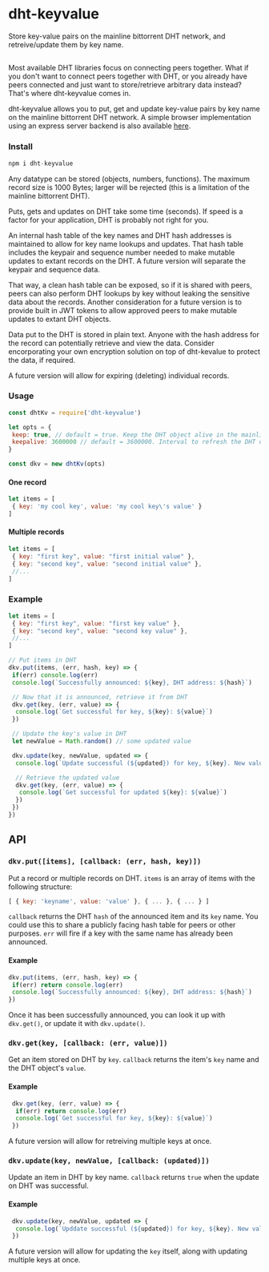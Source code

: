 # dht-keyvalue
Store key-value pairs on the mainline bittorrent DHT network, and retreive/update them by key name.

##
Most available DHT libraries focus on connecting peers together. What if you don't want to connect peers together with DHT, or you already have peers connected and just want to store/retrieve arbitrary data instead? That's where dht-keyvalue comes in. 

dht-keyvalue allows you to put, get and update key-value pairs by key name on the mainline bittorrent DHT network. A simple browser implementation using an express server backend is also available [here](https://github.com/draeder/dht-keyvalue-browser).

### Install
```js
npm i dht-keyvalue
```

Any datatype can be stored (objects, numbers, functions). The maximum record size is 1000 Bytes; larger will be rejected (this is a limitation of the mainline bittorrent DHT).

Puts, gets and updates on DHT take some time (seconds). If speed is a factor for your application, DHT is probably not right for you.

An internal hash table of the key names and DHT hash addresses is maintained to allow for key name lookups and updates. That hash table includes the keypair and sequence number needed to make mutable updates to extant records on the DHT. A future version will separate the keypair and sequence data. 

That way, a clean hash table can be exposed, so if it is shared with peers, peers can also perform DHT lookups by key without leaking the sensitive data about the records. Another consideration for a future version is to provide built in JWT tokens to allow approved peers to make mutable updates to extant DHT objects.

Data put to the DHT is stored in plain text. Anyone with the hash address for the record can potentially retrieve and view the data. Consider encorporating your own encryption solution on top of dht-kevalue to protect the data, if required.

A future version will allow for expiring (deleting) individual records.

### Usage
```js
const dhtKv = require('dht-keyvalue')

let opts = {
 keep: true, // default = true. Keep the DHT object alive in the mainline bittorrent network
 keepalive: 3600000 // default = 3600000. Interval to refresh the DHT object (milliseconds)
}

const dkv = new dhtKv(opts)
```

#### One record
```js
let items = [
 { key: 'my cool key', value: 'my cool key\'s value' }
]
```
#### Multiple records
```js
let items = [
 { key: "first key", value: "first initial value" }, 
 { key: "second key", value: "second initial value" },
 //...
]
```
### Example
```js
let items = [
 { key: "first key", value: "first key value" }, 
 { key: "second key", value: "second key value" },
 //...
]

// Put items in DHT
dkv.put(items, (err, hash, key) => {
 if(err) console.log(err)
 console.log(`Successfully announced: ${key}, DHT address: ${hash}`)

 // Now that it is announced, retrieve it from DHT
 dkv.get(key, (err, value) => {
  console.log(`Get successful for key, ${key}: ${value}`)
 })

 // Update the key's value in DHT
 let newValue = Math.random() // some updated value

 dkv.update(key, newValue, updated => {
  console.log(`Update successful (${updated}) for key, ${key}. New value: ${newValue}`)

  // Retrieve the updated value
  dkv.get(key, (err, value) => {
   console.log(`Get successful for updated ${key}: ${value}`)
  })
 })
})
```

## API
### `dkv.put([items], [callback: (err, hash, key)])`
Put a record or multiple records on DHT. `items` is an array of items with the following structure:

```js
[ { key: 'keyname', value: 'value' }, { ... }, { ... } ]
```

`callback` returns the DHT `hash` of the announced item and its `key` name. You could use this to share a publicly facing hash table for peers or other purposes. `err` will fire if a key with the same name has already been announced.

#### Example
```js
dkv.put(items, (err, hash, key) => {
 if(err) return console.log(err)
 console.log(`Successfully announced: ${key}, DHT address: ${hash}`)
})
```

Once it has been successfully announced, you can look it up with `dkv.get()`, or update it with `dkv.update()`.

### `dkv.get(key, [callback: (err, value)])`
Get an item stored on DHT by `key`. `callback` returns the item's `key` name and the DHT object's `value`.

#### Example
```js
 dkv.get(key, (err, value) => {
  if(err) return console.log(err)
  console.log(`Get successful for key, ${key}: ${value}`)
 })
```

A future version will allow for retreiving multiple keys at once.

### `dkv.update(key, newValue, [callback: (updated)])`
Update an item in DHT by key name. `callback` returns `true` when the update on DHT was successful.

#### Example
```js
 dkv.update(key, newValue, updated => {
  console.log(`Upddate successful (${updated}) for key, ${key}. New value: ${newValue}`)
 })
```

A future version will allow for updating the `key` itself, along with updating multiple keys at once.

